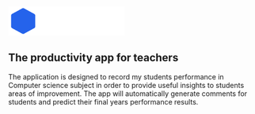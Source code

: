 ![Progress](/src/images/logolight.png)

## The productivity app for teachers

The application is designed to record my students performance in Computer science subject in order to provide useful insights to students areas of improvement. The app will automatically generate comments for students and predict their final years performance results.
